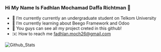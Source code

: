 ### Hi My Name Is Fadhlan Mochamad Daffa Richtman 👋

- 🔭 I’m currently currently an undergraduate student on Telkom University
- 🌱 I’m currently learning about Beego Framework and Odoo
- :open_file_folder: You guys can see all my project creted in this github!
- :envelope: How to reach me fadhlan.moch26@gmail.com

![Github_Stats](https://github-readme-stats.vercel.app/api?username=fadhlan-moch26&count_private=true&show_icons=true&theme=radical)
